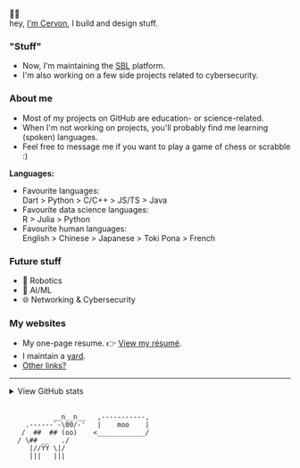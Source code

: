 🙋‍♂️<br> hey, [I'm Cervon](https://cervonwong.com), I build and design stuff.

### "Stuff"
 - Now, I'm maintaining the [SBL](https://sgbioleague.org) platform.
 - I'm also working on a few side projects related to cybersecurity.

### About me
 - Most of my projects on GitHub are education- or science-related.
 - When I'm not working on projects, you'll probably find me learning (spoken) languages.
 - Feel free to message me if you want to play a game of chess or scrabble :)

**Languages:**
 - Favourite languages:<br>Dart > Python > C/C++ > JS/TS > Java
 - Favourite data science languages:<br>R > Julia > Python
 - Favourite human languages:<br>English > Chinese > Japanese > Toki Pona > French

### Future stuff
 - 🤖 Robotics
 - 🧠 AI/ML
 - 🌐 Networking & Cybersecurity

### My websites
 - My one-page resume. 👉 [View my résumé](https://cervonwong.com/resume). 
 - I maintain a [yard](https://yard.cervonwong.com).
 - [Other links?](https://links.cervonwong.com)

***
<details>
<summary>View GitHub stats</summary>
<img align="left" alt="Cervon Wong's GitHub stats" src="https://github-readme-stats.vercel.app/api?username=cervonwong&show_icons=true&include_all_commits=true"/>
</details>
<br>

```
           __n__n__   ,-----------,
    .------`-\00/-'   |    moo    | 
   /  ##  ## (oo)    <____________/ 
  / \## __   ./
     |//YY \|/
     |||   |||
```
